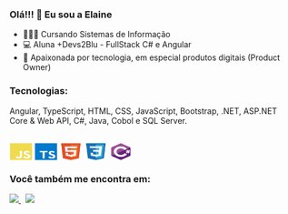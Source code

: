### Olá!!! 👋 Eu sou a Elaine

* 👩🏻‍💻 Cursando Sistemas de Informação
* 💻 Aluna +Devs2Blu - FullStack C# e Angular 
* 💌 Apaixonada por tecnologia, em especial produtos digitais (Product Owner)

### Tecnologias:
Angular, TypeScript, HTML, CSS, JavaScript, Bootstrap, .NET, ASP.NET Core & Web API, C#, Java, Cobol e SQL Server.
<div style="display: inline_block"><br>
  <img align="center" alt="Js" height="30" width="40" src="https://raw.githubusercontent.com/devicons/devicon/master/icons/javascript/javascript-plain.svg">
  <img align="center" alt="Ts" height="30" width="40" src="https://raw.githubusercontent.com/devicons/devicon/master/icons/typescript/typescript-plain.svg">
  <img align="center" alt="HTML" height="30" width="40" src="https://raw.githubusercontent.com/devicons/devicon/master/icons/html5/html5-original.svg">
  <img align="center" alt="CSS" height="30" width="40" src="https://raw.githubusercontent.com/devicons/devicon/master/icons/css3/css3-original.svg">
  <img align="center" alt="Csharp" height="30" width="40" src="https://raw.githubusercontent.com/devicons/devicon/master/icons/csharp/csharp-original.svg">
</div>

### Você também me encontra em:
<a href="www.linkedin.com/in/elaine-martina-andré">
  <img src="https://img.shields.io/badge/linkedin-%230077B5.svg?style=for-the-badge&logo=linkedin&logoColor=white" target="_blank">
</a>&nbsp;
<a href = "mailto:elainemartina.a@gmail.com"><img src="https://img.shields.io/badge/-Gmail-%23333?style=for-the-badge&logo=gmail&logoColor=white" target="_blank"></a>

<!--
**elainemartina/elainemartina** is a ✨ _special_ ✨ repository because its `README.md` (this file) appears on your GitHub profile.

Here are some ideas to get you started:




-->
